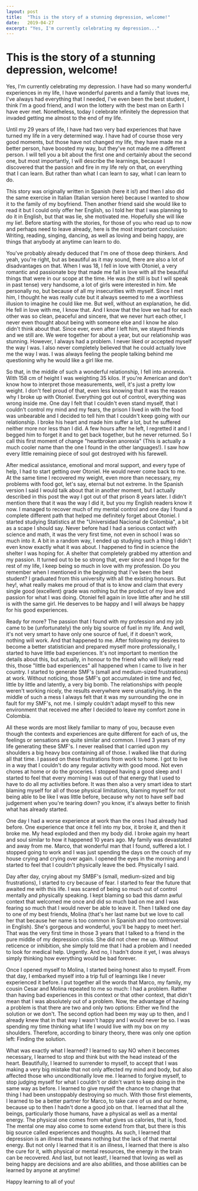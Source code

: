 ```yaml
---
layout: post
title:  "This is the story of a stunning depression, welcome!"
date:   2019-04-27
excerpt: "Yes, I'm currently celebrating my depression..."
---
```


# This is the story of a stunning depression, welcome!

Yes, I'm currently celebrating my depression. I have had so many wonderful experiences in my life, I have wonderful parents and a family that loves me, I've always had everything that I needed, I've even been the best student, I think I'm a good friend, and I won the lottery with the best man on Earth I have ever met. Nonetheless, today I celebrate infinitely the depression that invaded getting me almost to the end of my life. 



Until my 29 years of life, I have had two very bad experiences that have turned my life in a very determined way. I have had of course those very good moments, but those have not changed my life, they have made me a better person, have boosted my way, but they've not made me a different person. I will tell you a bit about the first one and certainly about the second one, but most importantly, I will describe the learnings, because I discovered that the passion and fire in my life rely on that, on everything that I can learn. But rather than what I can learn to say, what I can learn to do. 



This story was originally written in Spanish (here it is!) and then I also did the same exercise in Italian (Italian version here) because I wanted to show it to the family of my boyfriend. Then another friend said she would like to read it but I could only offer her English, so I told her that I was planning to do it in English, but that was lie, she motivated me. Hopefully she will like my lie!. Before starting with the stories, for those of you who read up to now and perhaps need to leave already, here is the most important conclusion: Writing, reading, singing, dancing, as well as loving and being happy, are things that anybody at anytime can learn to do.



You've probably already deduced that I'm one of those deep thinkers. And yeah, you're right, but as beautiful as it may sound, there are also a lot of disadvantages on that. When I was 18, I fell in love with Otoniel, a very romantic and passionate boy that made me fall in love with all the beautiful things that were in our scope at the time. He was (he still is but I will speak in past tense) very handsome, a lot of girls were interested in him. Me personally no, but because of all my insecurities with myself. Since I met him, I thought he was really cute but it always seemed to me a worthless illusion to imagine he could like me. But well, without an explanation, he did. He fell in love with me, I know that. And I know that the love we had for each other was so clean, peaceful and sincere, that we never hurt each other, I never even thought about being with someone else and I know he also didn't think about that. Since ever, even after I left him, we stayed friends and we still are. We were together for about a year, but our relationship was stunning. However, I always had a problem. I never liked or accepted myself the way I was. I also never completely believed that he could actually love me the way I was. I was always feeling the people talking behind me questioning why he would like a girl like me.



So that, in the middle of such a wonderful relationship, I fell into anorexia. With 158 cm of height I was weighting 35 kilos. If you're American and don't know how to interpret those measurements, well, it's just a pretty low weight. I don't feel proud of that, even less knowing that it was the reason why I broke up with Otoniel. Everything got out of control, everything was wrong inside me. One day I felt that I couldn't even stand myself, that I couldn't control my mind and my fears, the prison I lived in with the food was unbearable and I decided to tell him that I couldn't keep going with our relationship. I broke his heart and made him suffer a lot, but he suffered neither more nor less than I did. A few hours after he left, I regretted it and I begged him to forget it and to get back together, but he never returned. So I call this first moment of change "heartbroken anorexia" (This is actually a much cooler name than the one I found in the other languages!). I saw how every little remaining piece of soul got destroyed with his farewell. 



After medical assistance, emotional and moral support, and every type of help, I had to start getting over Otoniel. He would never come back to me. At the same time I recovered my weight, even more than necessary, my problems with food got, let's say, eternal but not extreme. In the Spanish version I said I would talk about that in another moment, but I actually described in this post the way I got out of that prison 8 years later. I didn't mention there that it was the way I did it, but you my English readers know it now. I managed to recover much of my mental control and one day I found a complete different path that helped me definitely forget about Otoniel. I started studying Statistics at the "Universidad Nacional de Colombia", a bit as a scape I should say.  Never before had I had a serious contact with science and math, it was the very first time, not even in school I was so much into it. A bit in a random way, I ended up studying such a thing I didn't even know exactly what it was about. I happened to find in science the shelter I was hoping for. A shelter that completely grabbed my attention and my passion. It turned out to be so strong that, ever since and I hope for the rest of my life, I keep being so much in love with my profession. Do you remember when I mentioned in the beginning that I've been the best student? I graduated from this university with all the existing honours. But hey!, what really makes me proud of that is to know and claim that every single good (excellent) grade was nothing but the product of my love and passion for what I was doing. Otoniel fell again in love little after and he still is with the same girl. He deserves to be happy and I will always be happy for his good experiences.



Ready for more? The passion that I found with my profession and my job came to be (unfortunately) the only big source of fuel in my life. And well, it's not very smart to have only one source of fuel, if it doesn't work, nothing will work. And that happened to me. After following my desires to become a better statistician and prepared myself more professionally, I started to have little bad experiences. It's not important to mention the details about this, but actually, in honour to the friend who will likely read this, those "little bad experiences" all happened when I came to live in her country. I started to generate SMF's (small and medium-sized frustrations) at work. Without noticing, those SMF's got accumulated in time and fed, little by little and latently, a very big bomb. The relationships with people weren't working nicely, the results everywhere were unsatisfying. In the middle of such a mess I always felt that it was my surrounding the one in fault for my SMF's, not me. I simply couldn't adapt myself to this new environment that received me after I decided to leave my comfort zone in Colombia. 



All these words are most likely familiar to many of you, because even though the contexts and experiences are quite different for each of us, the feelings or sensations are quite similar and common. I lived 3 years of my life generating these SMF's. I never realised that I carried upon my shoulders a big heavy box containing all of those. I walked like that during all that time. I passed on these frustrations from work to home. I got to live in a way that I couldn't do any regular activity with good mood. Not even chores at home or do the groceries. I stopped having a good sleep and I started to feel that every morning I was out of that energy that I used to have to do all my activities before. It was then also a very smart idea to start blaming myself for all of those physical limitations, blaming myself for not being able to be like I was little before, because why not to have self bad judgement when you're tearing down? you know, it's always better to finish what has already started. 



One day I had a worse experience at work than the ones I had already had before. One experience that once it fell into my box, it broke it, and then it broke me. My head exploded and then my body did. I broke again my heart and soul similar to how it happened 10 years ago. My family was devastated and away from me. Marco, that wonderful man that I found, suffered a lot. I stopped going to work and I was just spending the days on the couch of my house crying and crying over again. I opened the eyes in the morning and I started to feel that I couldn't physically leave the bed. Physically I said. 



Day after day, crying about my SMBF's (small, medium-sized and big frustrations), I started to cry because of fear. I started to fear the future that awaited me with this life. I was scared of being so much out of control mentally and physically speaking. I kept blaming so bad this damn awful context that welcomed me once and did so much bad on me and I was fearing so much that I would never be able to leave it. Then I talked one day to one of my best friends, Molina (that's her last name but we love to call her that because her name is too common in Spanish and too controversial in English). She's gorgeous and wonderful, you'll be happy to meet her!. That was the very first time in those 3 years that I talked to a friend in the pure middle of my depression crisis. She did not cheer me up. Without reticence or inhibition, she simply told me that I had a problem and I needed to look for medical help. Urgently. And no, I hadn't done it yet, I was always simply thinking how everything would be bad forever. 



Once I opened myself to Molina, I started being honest also to myself. From that day, I embarked myself into a trip full of learnings like I never experienced it before. I put together all the words that Marco, my family, my cousin Cesar and Molina repeated to me so much: I had a problem. Rather than having bad experiences in this context or that other context, that didn't mean that I was absolutely out of a problem. Now, the advantage of having a problem is that there are two and only two options: Either we find the solution or we don't. The second option had been my way up to then, and I already knew that in that way I wasn't happy and I would never be so. I was spending my time thinking what life I would live with my box on my shoulders. Therefore, according to binary theory, there was only one option left: Finding the solution. 



What was exactly what I learned? I learned to say NO when it becomes necessary, I learned to stop and think but with the head instead of the heart. Beautifully, I learned to surrender to myself, to accept that I was making a very big mistake that not only affected my mind and body, but also affected those who unconditionally love me. I learned to forgive myself, to stop judging myself for what I couldn't or didn't want to keep doing in the same way as before. I learned to give myself the chance to change that thing I had been unstoppably destroying so much. With those first elements, I learned to be a better partner for Marco, to take care of us and our home, because up to then I hadn't done a good job on that. I learned that all the beings, particularly those humans, have a physical as well as a mental energy. The physical one comes from what gives us calories, that is, food. The mental one may also come to some extend from that, but there is this big source called experiences and thoughts. As such, I learned that depression is an illness that means nothing but the lack of that mental energy. But not only I learned that it is an illness, I learned that there is also the cure for it, with physical or mental resources, the energy in the brain can be recovered. And last, but not least!, I learned that loving as well as being happy are decisions and are also abilities, and those abilities can be learned by anyone at anytime! 



Happy learning to all of you!








































